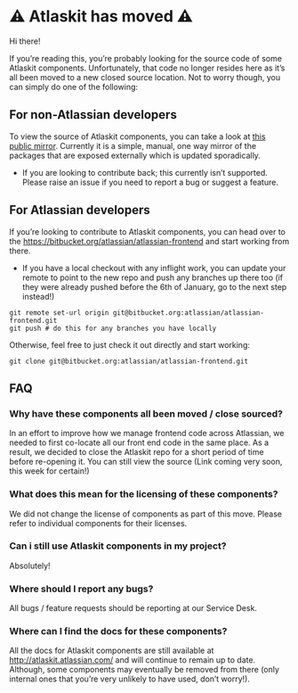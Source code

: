 # ⚠️ Atlaskit has moved ⚠️

Hi there!

If you’re reading this, you’re probably looking for the source code of some Atlaskit components. Unfortunately, that code no longer resides here as it’s all been moved to a new closed source location. Not to worry though, you can simply do one of the following:

## For non-Atlassian developers

To view the source of Atlaskit components, you can take a look at [this public mirror](https://bitbucket.org/atlassian/design-system-mirror/src/master/). Currently it is a simple, manual, one way mirror of the packages that are exposed externally which is updated sporadically.

- If you are looking to contribute back; this currently isn’t supported. Please raise an issue if you need to report a bug or suggest a feature.

## For Atlassian developers

If you’re looking to contribute to Atlaskit components, you can head over to the https://bitbucket.org/atlassian/atlassian-frontend and start working from there.

- If you have a local checkout with any inflight work, you can update your remote to point to the new repo and push any branches up there too (if they were already pushed before the 6th of January, go to the next step instead!)

```
git remote set-url origin git@bitbucket.org:atlassian/atlassian-frontend.git
git push # do this for any branches you have locally
```

Otherwise, feel free to just check it out directly and start working:

```
git clone git@bitbucket.org:atlassian/atlassian-frontend.git
```

## FAQ

### Why have these components all been moved / close sourced?

In an effort to improve how we manage frontend code across Atlassian, we needed to first co-locate all our front end code in the same place. As a result, we decided to close the Atlaskit repo for a short period of time before re-opening it. You can still view the source (Link coming very soon, this week for certain!)

### What does this mean for the licensing of these components?

We did not change the license of components as part of this move. Please refer to individual components for their licenses.

### Can i still use Atlaskit components in my project?

Absolutely!

### Where should I report any bugs?

All bugs / feature requests should be reporting at our Service Desk.

### Where can I find the docs for these components?

All the docs for Atlaskit components are still available at http://atlaskit.atlassian.com/ and will continue to remain up to date. Although, some components may eventually be removed from there (only internal ones that you’re very unlikely to have used, don’t worry!).
